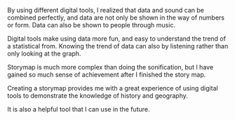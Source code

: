 By using different digital tools, I realized that data and sound can be combined perfectly, 
and data are not only be shown in the way of numbers or form. 
Data can also be shown to people through music. 

Digital tools make using data more fun, and easy to understand the trend of a statistical from. 
Knowing the trend of data can also by listening rather than only looking at the graph. 

Storymap is much more complex than doing the sonification, but I have gained so much sense of achievement after I finished the 
story map. 

Creating a storymap provides me with a great experience of using digital tools to demonstrate the knowledge of history and geography.

It is also a helpful tool that I can use in the future. 




